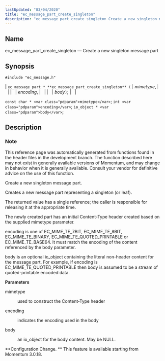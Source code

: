 ```yaml
---
lastUpdated: "03/04/2020"
title: "ec_message_part_create_singleton"
description: "ec message part create singleton Create a new singleton message part ec message part ec message part create singleton mimetype encoding body const char mimetype int encoding io object body This reference page was automatically generated from functions found in the header files in the development branch The function described..."
---
```


<a name="apis.ec_message_part_create_singleton"></a> 
## Name

ec_message_part_create_singleton — Create a new singleton message part

## Synopsis

`#include "ec_message.h"`

| `ec_message_part * **ec_message_part_create_singleton** (` | <var class="pdparam">mimetype</var>, |   |
|   | <var class="pdparam">encoding</var>, |   |
|   | <var class="pdparam">body</var>`)`; |   |

`const char * <var class="pdparam">mimetype</var>`;
`int <var class="pdparam">encoding</var>`;
`io_object * <var class="pdparam">body</var>`;<a name="idp56243744"></a> 
## Description

### Note

This reference page was automatically generated from functions found in the header files in the development branch. The function described here may not exist in generally available versions of Momentum, and may change in behavior when it is generally available. Consult your vendor for definitive advice on the use of this function.

Create a new singleton message part.

Creates a new message part representing a singleton (or leaf).

The returned value has a single reference; the caller is responsible for releasing it at the appropriate time.

The newly created part has an initial Content-Type header created based on the supplied mimetype parameter.

encoding is one of EC_MIME_TE_7BIT, EC_MIME_TE_8BIT, EC_MIME_TE_BINARY, EC_MIME_TE_QUOTED_PRINTABLE or EC_MIME_TE_BASE64\. It must match the encoding of the content referenced by the body parameter.

body is an optional io_object containing the literal non-header content for the message part. For example, if encoding is EC_MIME_TE_QUOTED_PRINTABLE then body is assumed to be a stream of quoted-printable encoded data.

**<a name="idp56249584"></a> Parameters**

<dl class="variablelist">

<dt>mimetype</dt>

<dd>

used to construct the Content-Type header

</dd>

<dt>encoding</dt>

<dd>

indicates the encoding used in the body

</dd>

<dt>body</dt>

<dd>

an io_object for the body content. May be NULL.

</dd>

</dl>

**Configuration Change. ** This feature is available starting from Momentum 3.0.18.